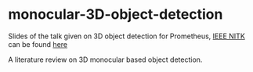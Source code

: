 # monocular-3D-object-detection
Slides of the talk given on 3D object detection for Prometheus, [IEEE NITK](https://ieee.nitk.ac.in/) can be found [here](https://docs.google.com/presentation/d/1ziUe3QK9soL66Sbqm57zMU66zM3RAV5_uOtkBHAYkXE/edit?usp=sharing)

A literature review on 3D monocular based object detection.
